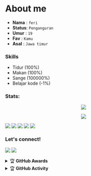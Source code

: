 # About me
- **Nama**  : `feri`
- **Status**: `Penganguran`
- **Umur**  : `19`
- **Fav**   : `Kamu`
- **Asal**  : `Jawa timur`


### Skills
- Tidur (100%)
- Makan (100%)
- Sange (100000%)
- Belajar kode (-1%)


### Stats:
<p align="center"><a href="https://github.com/feriexp"><img src="https://github-readme-stats.vercel.app/api?username=feriexp&show_icons=true&theme=radical"></a></p>
<p align="center"><a href="https://github.com/feriexp"><img src="https://github-readme-stats.vercel.app/api/top-langs/?username=feriexp&theme=radical&layout=compact"></a></p> 


<p>
    <img src="https://img.shields.io/badge/OS-Linux-blue?&logo=Linux" />
    <img src="https://img.shields.io/badge/OS-Windows-blue?&logo=Windows" />
    <img src="https://img.shields.io/badge/IDE-Xcode-blue?&logo=xcode" />
    <img src="https://img.shields.io/badge/Text%20Editor-Visual%20Studio%20Code-blue?&logo=visual%20studio%20code&logoColor=blue" />
    <img src="https://img.shields.io/badge/Sublime%20Text-gray?&logo=Sublime-Text" />
</p>

### Let's connect!
<p>
    <a href="https://t.me/xlficks" target="blank"><img src="https://img.shields.io/badge/@xflicks-30302f?style=flat&logo=telegram" /></a>
    <a href="https://instagram.com/ferikunn" target="blank"><img src="https://img.shields.io/badge/@ferikunn-30302f?style=flat&logo=instagram" /></a>
</p>
<details>
    <summary>&#127942 <b>GitHub Awards</b></summary><br/>

![Github Trophy](https://github-profile-trophy.vercel.app/?username=phaticusthiccy)

</details>

<details>
    <summary>&#127942 <b>GitHub Activity</b></summary><br/>

![Metrics](https://metrics.lecoq.io/feriexp?template=classic&repositories.forks=true&languages=1&languages.colors=github&languages.threshold=0%25&config.timezone=Asia%2FJakarta)


</details>
